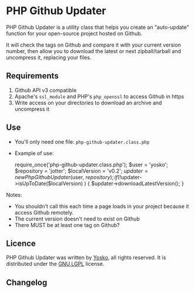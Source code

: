 PHP Github Updater
=====

PHP Github Updater is a utility class that helps you create an "auto-update" function for your open-source project hosted on Github.

It will check the tags on Github and compare it with your current version number, then allow you to download the latest or next zipball/tarball and uncompress it, replacing your files.

## Requirements

1. Github API v3 compatible
2. Apache's ```ssl_module``` and PHP's ```php_openssl``` to access Github in https
3. Write access on your directories to download an archive and uncompress it

## Use

* You'll only need one file: ```php-github-updater.class.php```
* Example of use:

    require_once('php-github-updater.class.php');
    $user = 'yosko';
    $repository = 'jotter';
    $localVersion = 'v0.2';
    $updater = new PhpGithubUpdater($user, $repository);
    if( !$updater->isUpToDate($localVersion) ) {
        $updater->downloadLatestVersion();
    }

Notes:
* You shouldn't call this each time a page loads in your project because it access Github remotely.
* The current version doesn't need to exist on Github
* There MUST be at least one tag on Github?

## Licence

PHP Github Updater was written by [Yosko](http://www.yosko.net), all rights reserved. It is distributed under the  [GNU LGPL](http://www.gnu.org/licenses/lgpl.html) license.

## Changelog

